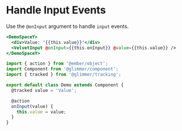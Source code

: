 # Handle Input Events

Use the `@onInput` argument to handle `input` events.

```hbs template
<DemoSpaceY>
  <div>Value: '{{this.value}}'</div>
  <VelvetInput @onInput={{this.onInput}} @value={{this.value}} />
</DemoSpaceY>
```

```js component
import { action } from '@ember/object';
import Component from '@glimmer/component';
import { tracked } from '@glimmer/tracking';

export default class Demo extends Component {
  @tracked value = 'Value';

  @action
  onInput(value) {
    this.value = value;
  }
}
```
